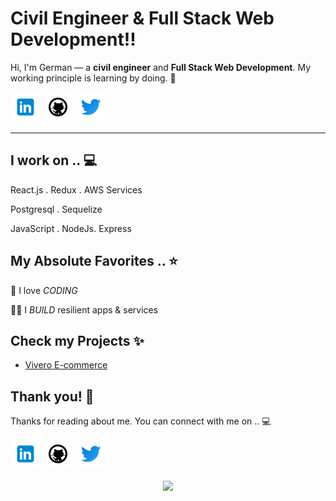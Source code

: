
<!-- links to social media icons -->
<!-- no need to change these -->

<!-- icons  -->

[1.1]: https://github.com/GerMoren/GerMoren/blob/main/assets/icons/icons8-linkedin-48.png (linkedin icon with padding)
[2.1]: https://github.com/GerMoren/GerMoren/blob/main/assets/icons/icons8-github-48.png (github icon with padding)
[3.1]: https://github.com/GerMoren/GerMoren/blob/main/assets/icons/icons8-twitter-48.png (twitter icon with padding)
<!-- [4.1]: https://github.com/GerMoren/GerMoren/blob/master/assets/icons/icons8-medium-new-48.png (medium icon with padding)
[5.1]: https://github.com/GerMoren/GerMoren/blob/master/assets/icons/icons8-stack-overflow-48.png (stackoverflow icon with padding)
[6.1]: https://github.com/GerMoren/GerMoren/blob/master/assets/icons/icons8-dev-48.png (dev icon with padding) -->

<!-- links to my social media accounts -->

[1]: https://www.linkedin.com/in/germanmoren
[2]: https://www.github.com/GerMoren
[3]: https://www.twitter.com/MorenGer_
<!-- [4]: http://www.medium.com/@ombharatiya
[5]: https://stackoverflow.com/users/8454203/om-bharatiya
[6]: http://dev.to/ombharatiya -->


# Civil Engineer & Full Stack Web Development!!


Hi, I'm German — a **civil engineer** and **Full Stack Web Development**. My working principle is learning by doing. 💯

<!-- section - intro -->

<!-- section - social media icons -->

[![linkedin GerMoren][1.1]][1]
[![github GerMoren][2.1]][2]
[![twitter GerMoren][3.1]][3]
<!--
[![medium ombharatiya][4.1]][4]
[![stackoverflow om-bharatiya][5.1]][5]
[![dev to ombharatiya][6.1]][6] -->

<!-- section - social media icons -->

 ---

<!-- section - skills -->

## I work on .. 💻

React.js . Redux . AWS Services

Postgresql . Sequelize

JavaScript . NodeJs. Express

<!-- section - skills -->

<!-- section - job details -->

<!-- ## On the job  💯-->

<!--  Software Engineer - [**HashedIn**](https://hashedin.com)  ⭐-->

<!-- Microsoft Student Partner & AI Rockstar - [**Microsoft**](https://studentambassadors.microsoft.com/en-us)-->

<!-- Research & Development Engineer Intern - [**ISRO**](https://www.isro.gov.in) -->


<!-- section - job details -->


<!-- section - interests -->

## My Absolute Favorites .. ⭐

🦄 I love _CODING_ 

👨‍💻 I _BUILD_ resilient apps & services

<!--📰 Reading & writing _TECH BLOGS_ -->

<!-- 🍕 _HACKATHONS_ & problem solving -->

<!-- section - interests -->

<!-- section - blogs -->

## Check my Projects ✨

- [Vivero E-commerce](https://vivero.vercel.app/home)


## Thank you! 🙏

Thanks for reading about me. You can connect with me on .. 💻

<!-- section - social media icons -->

[![linkedin GerMoren][1.1]][1]
[![github GerMoren][2.1]][2]
[![twitter GerMoren][3.1]][3]
<!--
[![medium ombharatiya][4.1]][4]
[![stackoverflow om-bharatiya][5.1]][5]
[![dev to ombharatiya][6.1]][6] -->

<!-- section - social media icons -->
<p align='center'>
<img align='center' src="https://visitor-badge.glitch.me/badge?page_id=GerMoren.visitor-badge">
 <p/>


